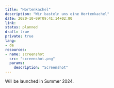 ```yaml
---
title: "Hortenkachel"
description: "Wir basteln uns eine Hortenkachel"
date: 2020-10-09T09:41:14+02:00
link:
status: planned
draft: true
private: true
lang:
- de
resources:
- name: screenshot
  src: "screenshot.png"
  params:
    description: "Screenshot"
---
```

Will be launched in Summer 2024.
